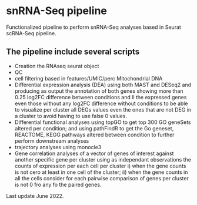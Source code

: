 # snRNA-Seq pipeline
Functionalized pipeline to perform snRNA-Seq analyses based in Seurat scRNA-Seq pipeline.


## The pipeline include several scripts
- Creation the RNAseq seurat object
- QC
- cell filtering based in features/UMIC/perc Mitochondrial DNA
- Differential expression analysis (DEA) using both MAST and DESeq2 and producing as output the annotation of both genes showing more than 0.25 log2FC difference between conditions and ll the expressed genes even those without any log2FC difference without conditions to be able to visualize per cluster all DEGs values even the ones that are not DEG in a cluster to avoid having to use false 0 values.
- Differential functional analyses using topGO to get top 300 GO geneSets altered per condition; and using pathFindR to get the Go geneset, REACTOME, KEGG pathways altered between condition to further perform downstream analyses
- trajectory analyses using monocle3
- Gene correlation analyses of a vector of genes of interest against another specific gene per cluster using as independant observations the counts of expression per each cell per cluster i) when the gene counts is not cero at least in one cell of the cluster; ii) when the gene counts in all the cells consider for each pairwise comparison of genes per cluster is not 0 fro any fo the paired genes.

Last update June  2022.
